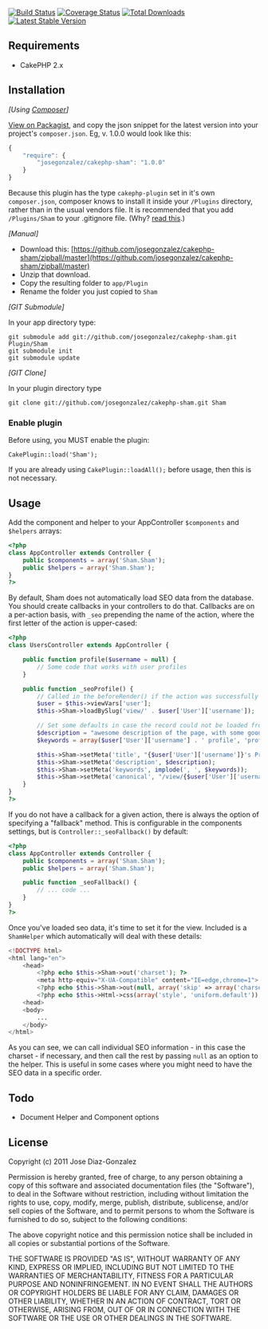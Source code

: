 [![Build Status](https://travis-ci.org/josegonzalez/cakephp-sham.png?branch=master)](https://travis-ci.org/josegonzalez/cakephp-sham) [![Coverage Status](https://coveralls.io/repos/josegonzalez/cakephp-sham/badge.png?branch=master)](https://coveralls.io/r/josegonzalez/cakephp-sham?branch=master) [![Total Downloads](https://poser.pugx.org/josegonzalez/cakephp-sham/d/total.png)](https://packagist.org/packages/josegonzalez/cakephp-sham) [![Latest Stable Version](https://poser.pugx.org/josegonzalez/cakephp-sham/v/stable.png)](https://packagist.org/packages/josegonzalez/cakephp-sham)


## Requirements

* CakePHP 2.x

## Installation

_[Using [Composer](http://getcomposer.org/)]_

[View on Packagist](https://packagist.org/packages/josegonzalez/cakephp-sham), and copy the json snippet for the latest version into your project's `composer.json`. Eg, v. 1.0.0 would look like this:

```javascript
{
    "require": {
        "josegonzalez/cakephp-sham": "1.0.0"
    }
}
```

Because this plugin has the type `cakephp-plugin` set in it's own `composer.json`, composer knows to install it inside your `/Plugins` directory, rather than in the usual vendors file. It is recommended that you add `/Plugins/Sham` to your .gitignore file. (Why? [read this](http://getcomposer.org/doc/faqs/should-i-commit-the-dependencies-in-my-vendor-directory.md).)

_[Manual]_

* Download this: [https://github.com/josegonzalez/cakephp-sham/zipball/master](https://github.com/josegonzalez/cakephp-sham/zipball/master)
* Unzip that download.
* Copy the resulting folder to `app/Plugin`
* Rename the folder you just copied to `Sham`

_[GIT Submodule]_

In your app directory type:

    git submodule add git://github.com/josegonzalez/cakephp-sham.git Plugin/Sham
    git submodule init
    git submodule update

_[GIT Clone]_

In your plugin directory type

    git clone git://github.com/josegonzalez/cakephp-sham.git Sham

### Enable plugin

Before using, you MUST enable the plugin:

    CakePlugin::load('Sham');

If you are already using `CakePlugin::loadAll();` before usage, then this is not necessary.

## Usage

Add the component and helper to your AppController `$components` and `$helpers` arrays:

```php
<?php
class AppController extends Controller {
    public $components = array('Sham.Sham');
    public $helpers = array('Sham.Sham');
}
?>
```

By default, Sham does not automatically load SEO data from the database. You should create callbacks in your controllers to do that. Callbacks are on a per-action basis, with `_seo` prepending the name of the action, where the first letter of the action is upper-cased:

```php
<?php
class UsersController extends AppController {

    public function profile($username = null) {
        // Some code that works with user profiles
    }

    public function _seoProfile() {
        // Called in the beforeRender() if the action was successfully processed
        $user = $this->viewVars['user'];
        $this->Sham->loadBySlug('view/' . $user['User']['username']);

        // Set some defaults in case the record could not be loaded from the DB
        $description = "awesome description of the page, with some good default keywords, referencing {$user['User']['username']}";
        $keywords = array($user['User']['username'] . ' profile', 'profiles', 'social network');

        $this->Sham->setMeta('title', "{$user['User']['username']}'s Profile  | Social Network");
        $this->Sham->setMeta('description', $description);
        $this->Sham->setMeta('keywords', implode(', ', $keywords));
        $this->Sham->setMeta('canonical', "/view/{$user['User']['username']}/", array('escape' => false));
    }
}
?>
```

If you do not have a callback for a given action, there is always the option of specifying a "fallback" method. This is configurable in the components settings, but is `Controller::_seoFallback()` by default:

```php
<?php
class AppController extends Controller {
    public $components = array('Sham.Sham');
    public $helpers = array('Sham.Sham');

    public function _seoFallback() {
        // ... code ...
    }
}
?>
```

Once you've loaded seo data, it's time to set it for the view. Included is a `ShamHelper` which automatically will deal with these details:

```php
<!DOCTYPE html>
<html lang="en">
    <head>
        <?php echo $this->Sham->out('charset'); ?>
        <meta http-equiv="X-UA-Compatible" content="IE=edge,chrome=1">
        <?php echo $this->Sham->out(null, array('skip' => array('charset'))); ?>
        <?php echo $this->Html->css(array('style', 'uniform.default')); ?>
    <head>
    <body>
        ...
    </body>
</html>
```

As you can see, we can call individual SEO information - in this case the charset - if necessary, and then call the rest by passing `null` as an option to the helper. This is useful in some cases where you might need to have the SEO data in a specific order.

## Todo

* Document Helper and Component options

## License

Copyright (c) 2011 Jose Diaz-Gonzalez

Permission is hereby granted, free of charge, to any person obtaining a copy
of this software and associated documentation files (the "Software"), to deal
in the Software without restriction, including without limitation the rights
to use, copy, modify, merge, publish, distribute, sublicense, and/or sell
copies of the Software, and to permit persons to whom the Software is
furnished to do so, subject to the following conditions:

The above copyright notice and this permission notice shall be included in
all copies or substantial portions of the Software.

THE SOFTWARE IS PROVIDED "AS IS", WITHOUT WARRANTY OF ANY KIND, EXPRESS OR
IMPLIED, INCLUDING BUT NOT LIMITED TO THE WARRANTIES OF MERCHANTABILITY,
FITNESS FOR A PARTICULAR PURPOSE AND NONINFRINGEMENT. IN NO EVENT SHALL THE
AUTHORS OR COPYRIGHT HOLDERS BE LIABLE FOR ANY CLAIM, DAMAGES OR OTHER
LIABILITY, WHETHER IN AN ACTION OF CONTRACT, TORT OR OTHERWISE, ARISING FROM,
OUT OF OR IN CONNECTION WITH THE SOFTWARE OR THE USE OR OTHER DEALINGS IN
THE SOFTWARE.
